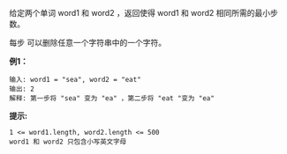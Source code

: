 给定两个单词 word1 和 word2 ，返回使得 word1 和  word2 相同所需的最小步数。

每步 可以删除任意一个字符串中的一个字符。

**例1：**
```
输入: word1 = "sea", word2 = "eat"
输出: 2
解释: 第一步将 "sea" 变为 "ea" ，第二步将 "eat "变为 "ea"
```

**提示:**
```
1 <= word1.length, word2.length <= 500
word1 和 word2 只包含小写英文字母
```


